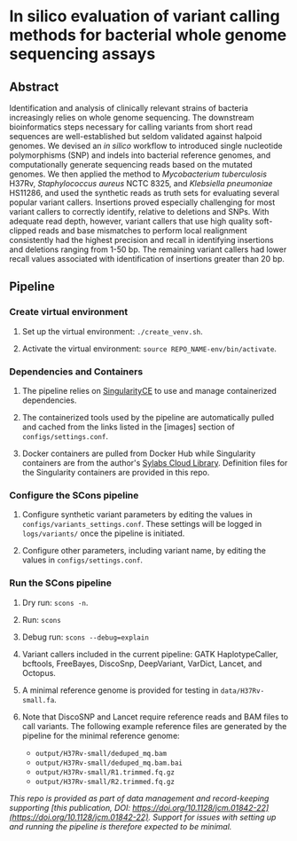 # In silico evaluation of variant calling methods for bacterial whole genome sequencing assays
## Abstract
Identification and analysis of clinically relevant strains of bacteria increasingly relies on whole genome sequencing. The downstream bioinformatics steps necessary for calling variants from short read sequences are well-established but seldom validated against halpoid genomes. We devised an _in silico_ workflow to introduced single nucleotide polymorphisms (SNP) and indels into bacterial reference genomes, and computationally generate sequencing reads based on the mutated genomes. We then applied the method to _Mycobacterium tuberculosis_ H37Rv, _Staphylococcus aureus_ NCTC 8325, and _Klebsiella pneumoniae_ HS11286, and used the synthetic reads as truth sets for evaluating several popular variant callers. Insertions proved especially challenging for most variant callers to correctly identify, relative to deletions and SNPs. With adequate read depth, however, variant callers that use high quality soft-clipped reads and base mismatches to perform local realignment consistently had the highest precision and recall in identifying insertions and deletions ranging from 1-50 bp. The remaining variant callers had lower recall values associated with identification of insertions greater than 20 bp.

## Pipeline
### Create virtual environment

1. Set up the virtual environment: `./create_venv.sh`.

2. Activate the virtual environment: `source REPO_NAME-env/bin/activate`.

### Dependencies and Containers

1. The pipeline relies on [SingularityCE](https://docs.sylabs.io/guides/latest/user-guide/quick_start.html) to use and manage containerized dependencies.
 
2. The containerized tools used by the pipeline are automatically pulled and cached from the links listed in the [images] section of `configs/settings.conf`. 

3. Docker containers are pulled from Docker Hub while Singularity containers are from the author's [Sylabs Cloud Library](https://cloud.sylabs.io/library/seahym). Definition files for the Singularity containers are provided in this repo. 

### Configure the SCons pipeline

1. Configure synthetic variant parameters by editing the values in `configs/variants_settings.conf`. These settings will be logged in `logs/variants/` once the pipeline is initiated.

2. Configure other parameters, including variant name, by editing the values in `configs/settings.conf`. 

### Run the SCons pipeline

1. Dry run: `scons -n`.

2. Run: `scons`

3. Debug run: `scons --debug=explain`

4. Variant callers included in the current pipeline: GATK HaplotypeCaller, bcftools, FreeBayes, DiscoSnp, DeepVariant, VarDict, Lancet, and Octopus.

5. A minimal reference genome is provided for testing in `data/H37Rv-small.fa`.

6. Note that DiscoSNP and Lancet require reference reads and BAM files to call variants. The following example reference files are generated by the pipeline for the minimal reference genome: 
	- `output/H37Rv-small/deduped_mq.bam`
	- `output/H37Rv-small/deduped_mq.bam.bai`
	- `output/H37Rv-small/R1.trimmed.fq.gz`
	- `output/H37Rv-small/R2.trimmed.fq.gz`

*This repo is provided as part of data management and record-keeping supporting [this publication, DOI: https://doi.org/10.1128/jcm.01842-22](https://doi.org/10.1128/jcm.01842-22). Support for issues with setting up and running the pipeline is therefore expected to be minimal.*
